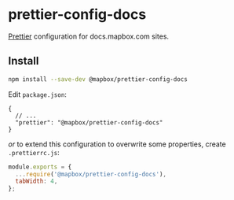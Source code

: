 # prettier-config-docs

[Prettier](https://prettier.io) configuration for docs.mapbox.com sites.

## Install

```bash
npm install --save-dev @mapbox/prettier-config-docs
```

Edit `package.json`:

```jsonc
{
  // ...
  "prettier": "@mapbox/prettier-config-docs"
}
```

_or_ to extend this configuration to overwrite some properties, create `.prettierrc.js`:

```js
module.exports = {
  ...require('@mapbox/prettier-config-docs'),
  tabWidth: 4,
};
```
